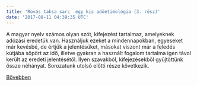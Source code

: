 ```yaml
---
title: 'Rovás taksa sarc  egy kis adóetimológia (3. rész)'
date: '2017-08-11 04:39:35 UTC'
---
```


A magyar nyelv számos olyan szót, kifejezést tartalmaz, amelyeknek adózási eredetük van. Használjuk ezeket a mindennapokban, egyeseket már kevésbé, de értjük a jelentésüket, másokat viszont már a feledés kútjába söpört az idő, illetve gyakran a használt fogalom tartalma igen távol került az eredeti jelentésétől. Ilyen szavakból, kifejezésekből gyűjtöttünk össze néhányat. Sorozatunk utolsó előtti része következik.


[Bővebben](http://ift.tt/2vUrI9N)
